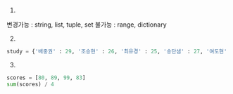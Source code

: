 1. 
변경가능 : string, list, tuple, set
불가능 : range, dictionary

2. 
```python
study = {'배중권' : 29, '조승현' : 26, '최유경' : 25, '송단샘' : 27, '여도현' : 28}
```

3. 
```python
scores = [80, 89, 99, 83]
sum(scores) / 4
```